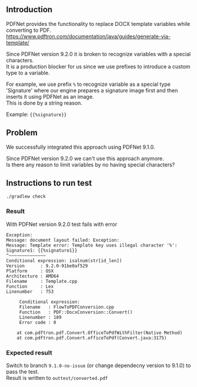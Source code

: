 ## Introduction
PDFNet provides the functionality to replace DOCX template variables while converting to PDF.  
https://www.pdftron.com/documentation/java/guides/generate-via-template/

Since PDFNet version 9.2.0 it is broken to recognize variables with a special characters.  
It is a production blocker for us since we use prefixes to introduce a custom type to a variable. 

For example, we use prefix `%` to recognize variable as a special type 'Signature' where our engine prepares a signature image first and then inserts it using PDFNet as an image.   
This is done by a string reason.

Example: `{{%signature}}`

## Problem
We successfully integrated this approach using PDFNet 9.1.0.  

Since PDFNet version 9.2.0 we can't use this approach anymore.  
Is there any reason to limit variables by no having special characters?


## Instructions to run test
`./gradlew check`

### Result
With PDFNet version 9.2.0 test fails with error
````
Exception:
Message: document layout failed: Exception:
Message: Template error: Template key uses illegal character '%':
Signature1: {{%signature1}}
^~~~~~~~~~~~~~~
Conditional expression: isalnum(str[id_len])
Version      : 9.2.0-91be0af529
Platform     : OSX
Architecture : AMD64
Filename     : Template.cpp
Function     : Lex
Linenumber   : 753

	 Conditional expression: 
	 Filename   : FlowToPDFConversion.cpp
	 Function   : PDF::DocxConversion::Convert()
	 Linenumber : 189
	 Error code : 0

	at com.pdftron.pdf.Convert.OfficeToPdfWithFilter(Native Method)
	at com.pdftron.pdf.Convert.officeToPdf(Convert.java:3175)
````

### Expected result

Switch to branch `9.1.0-no-issue`  (or change dependecny version to 9.1.0) to pass the test.  
Result is written to `outtest/converted.pdf`